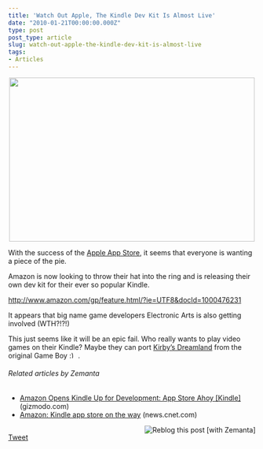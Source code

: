 ```yaml
---
title: 'Watch Out Apple, The Kindle Dev Kit Is Almost Live'
date: "2010-01-21T00:00:00.000Z"
type: post 
post_type: article
slug: watch-out-apple-the-kindle-dev-kit-is-almost-live
tags: 
- Articles
---
```

<p style="text-align: center;">
  <a href="http://brandontreb.com/wp-content/uploads/2010/01/kindel-dev-gameboy.png"><img class="size-medium wp-image-743 aligncenter" title="kindel-dev-gameboy" src="http://brandontreb.com/wp-content/uploads/2010/01/kindel-dev-gameboy-500x333.png" alt="" width="500" height="333" /></a>
</p>

With the success of the <a class="zem_slink" title="App Store" rel="homepage" href="http://www.apple.com/iphone/appstore/">Apple App Store</a>, it seems that everyone is wanting a piece of the pie.

Amazon is now looking to throw their hat into the ring and is releasing their own dev kit for their ever so popular Kindle.

<http://www.amazon.com/gp/feature.html/?ie=UTF8&docId=1000476231>

It appears that big name game developers Electronic Arts is also getting involved (WTH?!?!)

This just seems like it will be an epic fail. Who really wants to play video games on their Kindle? Maybe they can port [Kirby&#8217;s Dreamland][1] from the original Game Boy <img src="http://brandontreb.com/wp-includes/images/smilies/simple-smile.png" alt=":)" class="wp-smiley" style="height: 1em; max-height: 1em;" /> .

<h6 class="zemanta-related-title" style="font-size: 1em;">
  Related articles by Zemanta
</h6>

<ul class="zemanta-article-ul">
  <li class="zemanta-article-ul-li">
    <a href="http://gizmodo.com/5453395/amazon-opens-kindle-up-for-development-app-store-ahoy">Amazon Opens Kindle Up for Development: App Store Ahoy [Kindle]</a> (gizmodo.com)
  </li>
  <li class="zemanta-article-ul-li">
    <a href="http://news.cnet.com/8301-13577_3-10438661-36.html?part=rss&subj=news&tag=2547-1_3-0-20">Amazon: Kindle app store on the way</a> (news.cnet.com)
  </li>
</ul>

<div class="zemanta-pixie" style="margin-top: 10px; height: 15px;">
  <a class="zemanta-pixie-a" title="Reblog this post [with Zemanta]" href="http://reblog.zemanta.com/zemified/f48c6302-1cf7-4b20-aa9c-3b2147192e8f/"><img class="zemanta-pixie-img" style="border: none; float: right;" src="http://img.zemanta.com/reblog_e.png?x-id=f48c6302-1cf7-4b20-aa9c-3b2147192e8f" alt="Reblog this post [with Zemanta]" /></a><span class="zem-script more-related pretty-attribution"></span>
</div>

<div style="">
  <a href="http://twitter.com/share" class="twitter-share-button" data-count="horizontal" data-text="Watch Out Apple, The Kindle Dev Kit Is Almost Live" data-url="http://brandontreb.com/watch-out-apple-the-kindle-dev-kit-is-almost-live"  data-via="brandontreb" data-related="brandontreb:">Tweet</a>
</div>

 [1]: http://brandontreb.com/code-monkey-music-video/
